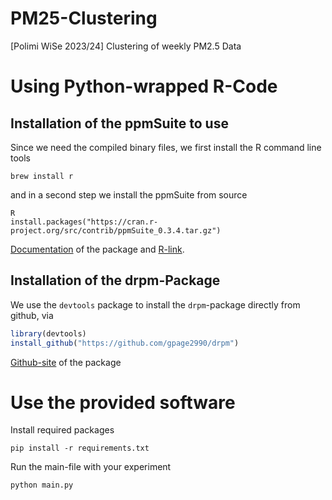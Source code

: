 # PM25-Clustering
[Polimi WiSe 2023/24] Clustering of weekly PM2.5 Data


# Using Python-wrapped R-Code

## Installation of the ppmSuite to use
Since we need the compiled binary files, we first install the R command line tools

```shell
brew install r
```

and in a second step we install the ppmSuite from source

```shell
R
install.packages("https://cran.r-project.org/src/contrib/ppmSuite_0.3.4.tar.gz")
```

[Documentation](https://cran.r-project.org/web/packages/ppmSuite/ppmSuite.pdf) of the package and
[R-link](https://cran.r-project.org/web/packages/ppmSuite/index.html).

## Installation of the drpm-Package
We use the ``devtools`` package to install the ``drpm``-package directly from github, via

```r
library(devtools)
install_github("https://github.com/gpage2990/drpm")
```

[Github-site](https://github.com/gpage2990/drpm) of the package

# Use the provided software
Install required packages

```shell
pip install -r requirements.txt
```

Run the main-file with your experiment
```shell
python main.py
```

